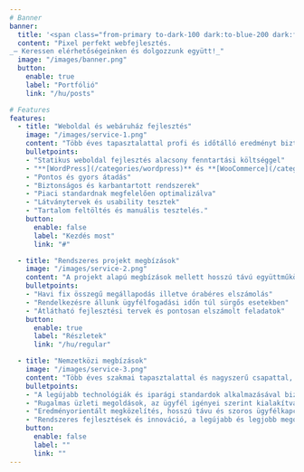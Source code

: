 ```yaml
---
# Banner
banner:
  title: '<span class="from-primary to-dark-100 dark:to-blue-200 dark:from-white bg-gradient-to-r bg-clip-text text-transparent whitespace-nowrap">Villámgyors</span>, modern weboldalakat készítünk.'
  content: "Pixel perfekt webfejlesztés.
_— Keressen elérhetőségeinken és dolgozzunk együtt!_"
  image: "/images/banner.png"
  button:
    enable: true
    label: "Portfólió"
    link: "/hu/posts"

# Features
features:
  - title: "Weboldal és webáruház fejlesztés"
    image: "/images/service-1.png"
    content: "Több éves tapasztalattal profi és időtálló eredményt biztosítunk. Modern módszerek és alapos piaci ismeret alapján növeljük az értékesítést és ügyfélbázist."
    bulletpoints:
    - "Statikus weboldal fejlesztés alacsony fenntartási költséggel"
    - "**[WordPress](/categories/wordpress)** és **[WooCommerce](/categories/woocommerce)** weboldalak"
    - "Pontos és gyors átadás"
    - "Biztonságos és karbantartott rendszerek"
    - "Piaci standardnak megfelelően optimalizálva"
    - "Látványtervek és usability tesztek"
    - "Tartalom feltöltés és manuális tesztelés."
    button:
      enable: false
      label: "Kezdés most"
      link: "#"

  - title: "Rendszeres projekt megbízások"
    image: "/images/service-2.png"
    content: "A projekt alapú megbízások mellett hosszú távú együttműködésre is nyitottak vagyunk. Nagy hangsúlyt fektetünk a közös munka gördülékenységére."
    bulletpoints:
    - "Havi fix összegű megállapodás illetve órabéres elszámolás"
    - "Rendelkezésre állunk ügyfélfogadási időn túl sürgős esetekben"
    - "Átlátható fejlesztési tervek és pontosan elszámolt feladatok"
    button:
      enable: true
      label: "Részletek"
      link: "/hu/regular"

  - title: "Nemzetközi megbízások"
    image: "/images/service-3.png"
    content: "Több éves szakmai tapasztalattal és nagyszerű csapattal, a nemzetközi piacon is kipróbált tudással várjuk itthoni és külföldi megbízásainkat."
    bulletpoints:
    - "A legújabb technológiák és iparági standardok alkalmazásával biztosítunk kiemelkedő minőséget."
    - "Rugalmas üzleti megoldások, az ügyfél igényei szerint kialakítva."
    - "Eredményorientált megközelítés, hosszú távu és szoros ügyfélkapcsolatok kiépítésére koncentrálva"
    - "Rendszeres fejlesztések és innováció, a legújabb és legjobb megoldásokat kínáljuk ügyfeleinknek."
    button:
      enable: false
      label: ""
      link: ""
---
```

